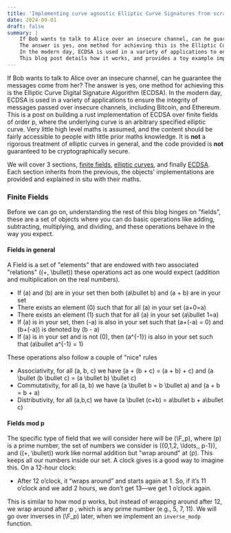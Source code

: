 ```yaml
---
title: 'Implementing curve agnostic Elliptic Curve Signatures from scratch in Rust'
date: 2024-09-01
draft: false
summary: |
    If Bob wants to talk to Alice over an insecure channel, can he guarantee the messages come from her?
    The answer is yes, one method for achieving this is the Elliptic Curve Digital Signature Algorithm (ECDSA).
    In the modern day, ECDSA is used in a variety of applications to ensure the integrity of messages passed over insecure channels, including Bitcoin, and Ethereum.
    This blog post details how it works, and provides a toy example implemented entirely from scratch in rust.
---
```

If Bob wants to talk to Alice over an insecure channel, can he guarantee the messages come from her?
The answer is yes, one method for achieving this is the Elliptic Curve Digital Signature Algorithm (ECDSA).
In the modern day, ECDSA is used in a variety of applications to ensure the integrity of messages passed over insecure channels, including Bitcoin, and Ethereum.
This is a post on building a rust implementation of ECDSA over finite fields of order p, where the underlying curve is an arbitrary specified elliptic curve. 
Very little high level maths is assumed, and the content should be fairly accessible to people with little prior maths knowledge.
It is **not** a rigorous treatment of elliptic curves in general, and the code provided is **not** guaranteed to be cryptographically secure.

We will cover 3 sections, [finite fields](#finite-fields), [elliptic curves](#elliptic-curves), and finally [ECDSA](#elliptic-curve-digital-signature-algorithm).
Each section inherits from the previous,
the objects' implementations are provided and explained in situ with their maths. 

### Finite Fields
Before we can go on, understanding the rest of this blog hinges on "fields", these are a set of objects where you can do basic operations like adding, subtracting, multiplying, and dividing, and these operations behave in the way you expect. 
#### Fields in general
A Field is a set of "elements" that are endowed with two associated "relations" \((+, \bullet)\) these operations act as one would expect (addition and multiplication on the real numbers).
- If \(a\) and \(b\) are in your set then both \(a\bullet b\) and \(a + b\) are in your set
- There exists an element \(0\) such that for all \(a\) in your set \(a+0=a\)
- There exists an element \(1\) such that for all \(a\) in your set \(a\bullet 1=a\)
- If \(a\) is in your set, then \(-a\) is also in your set such that \(a+(-a) = 0\) and \(b+(-a)\) is denoted by \(b - a\)
- If \(a\) is in your set and is not \(0\), then \(a^{-1}\) is also in your set such that \(a\bullet a^{-1} = 1\)


These operations also follow a couple of "nice" rules
- Associativity, for all \(a, b, c\) we have \(a + (b + c) = (a + b) + c\) and \(a \bullet (b \bullet c) = (a \bullet b) \bullet c\)
- Commutativity, for all \(a, b\) we have \(a \bullet b = b \bullet a\) and \(a + b = b + a\)
- Distributivity, for all \(a,b,c\) we have \(a \bullet (c+b) = a\bullet b + a\bullet c\)
 
#### Fields mod p
The specific type of field that we will consider here will be \(\F_p\), where \(p\) is a prime number, the set of numbers we
consider is \(\{0,1,2, \ldots\,,  p-1\}\), and \((+, \bullet)\) work like normal addition but "wrap around" at \(p\).
This keeps all our numbers inside our set.
A clock gives is a good way to imagine this. On a 12-hour clock:

- After 12 o’clock, it “wraps around” and starts again at 1. So, if it’s 11 o’clock and we add 2 hours, we don’t get 13—we get 1 o’clock again.

This is similar to how mod  p  works, but instead of wrapping around after 12, we wrap around after  p , which is any prime number (e.g., 5, 7, 11). We will go over inverses in \(\F_p\) later, when we implement an `inverse_modp` function.
